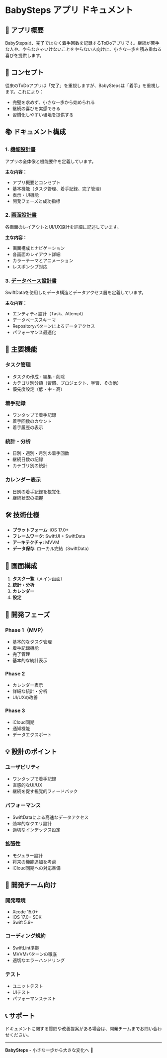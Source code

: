 # BabySteps アプリ ドキュメント

## 📱 アプリ概要

BabyStepsは、完了ではなく着手回数を記録するToDoアプリです。継続が苦手な人や、やらなきゃいけないことをやらない人向けに、小さな一歩を積み重ねる喜びを提供します。

## 🎯 コンセプト

従来のToDoアプリは「完了」を重視しますが、BabyStepsは「着手」を重視します。これにより：

- 完璧を求めず、小さな一歩から始められる
- 継続の喜びを実感できる
- 習慣化しやすい環境を提供する

## 📚 ドキュメント構成

### 1. [機能設計書](./機能設計書.md)
アプリの全体像と機能要件を定義しています。

**主な内容：**
- アプリ概要とコンセプト
- 基本機能（タスク管理、着手記録、完了管理）
- 表示・UI機能
- 開発フェーズと成功指標

### 2. [画面設計書](./画面設計書.md)
各画面のレイアウトとUI/UX設計を詳細に記述しています。

**主な内容：**
- 画面構成とナビゲーション
- 各画面のレイアウト詳細
- カラーテーマとアニメーション
- レスポンシブ対応

### 3. [データベース設計書](./データベース設計書.md)
SwiftDataを使用したデータ構造とデータアクセス層を定義しています。

**主な内容：**
- エンティティ設計（Task、Attempt）
- データベーススキーマ
- Repositoryパターンによるデータアクセス
- パフォーマンス最適化

## 🚀 主要機能

### タスク管理
- タスクの作成・編集・削除
- カテゴリ別分類（習慣、プロジェクト、学習、その他）
- 優先度設定（低・中・高）

### 着手記録
- ワンタップで着手記録
- 着手回数のカウント
- 着手履歴の表示

### 統計・分析
- 日別・週別・月別の着手回数
- 継続日数の記録
- カテゴリ別の統計

### カレンダー表示
- 日別の着手記録を視覚化
- 継続状況の把握

## 🛠 技術仕様

- **プラットフォーム**: iOS 17.0+
- **フレームワーク**: SwiftUI + SwiftData
- **アーキテクチャ**: MVVM
- **データ保存**: ローカル完結（SwiftData）

## 📱 画面構成

1. **タスク一覧**（メイン画面）
2. **統計・分析**
3. **カレンダー**
4. **設定**

## 🔄 開発フェーズ

### Phase 1（MVP）
- 基本的なタスク管理
- 着手記録機能
- 完了管理
- 基本的な統計表示

### Phase 2
- カレンダー表示
- 詳細な統計・分析
- UI/UXの改善

### Phase 3
- iCloud同期
- 通知機能
- データエクスポート

## 💡 設計のポイント

### ユーザビリティ
- ワンタップで着手記録
- 直感的なUI/UX
- 継続を促す視覚的フィードバック

### パフォーマンス
- SwiftDataによる高速なデータアクセス
- 効率的なクエリ設計
- 適切なインデックス設定

### 拡張性
- モジュラー設計
- 将来の機能追加を考慮
- iCloud同期への対応準備

## 🤝 開発チーム向け

### 開発環境
- Xcode 15.0+
- iOS 17.0+ SDK
- Swift 5.9+

### コーディング規約
- SwiftLint準拠
- MVVMパターンの徹底
- 適切なエラーハンドリング

### テスト
- ユニットテスト
- UIテスト
- パフォーマンステスト

## 📞 サポート

ドキュメントに関する質問や改善提案がある場合は、開発チームまでお問い合わせください。

---

**BabySteps** - 小さな一歩から大きな変化へ 🚀
